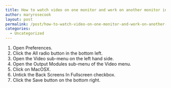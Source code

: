 ```yaml
---
title: How to watch video on one monitor and work on another monitor in VLC on OS X
author: maryrosecook
layout: post
permalink: /post/how-to-watch-video-on-one-monitor-and-work-on-another-monitor-in-vlc-on-os-x-2
categories:
  - Uncategorized
---
```

1. Open Preferences.  
2. Click the All radio button in the bottom left.  
3. Open the Video sub-menu on the left hand side.  
4. Open the Output Modules sub-menu of the Video menu.  
5. Click on MacOSX.  
6. Untick the Back Screens In Fullscreen checkbox.  
7. Click the Save button on the bottom right.